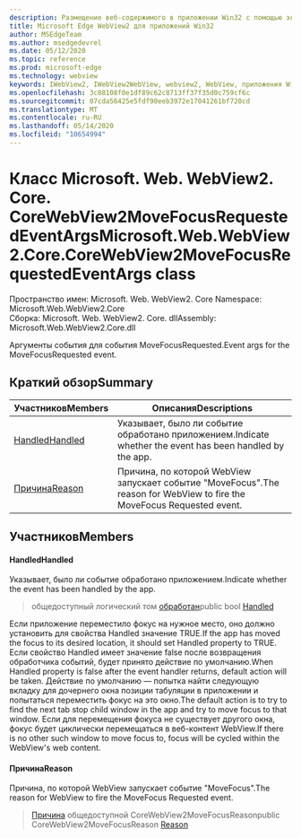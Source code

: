 ```yaml
---
description: Размещение веб-содержимого в приложении Win32 с помощью элемента управления Microsoft Edge WebView2
title: Microsoft Edge WebView2 для приложений Win32
author: MSEdgeTeam
ms.author: msedgedevrel
ms.date: 05/12/2020
ms.topic: reference
ms.prod: microsoft-edge
ms.technology: webview
keywords: IWebView2, IWebView2WebView, webview2, WebView, приложения Win32, Win32, EDGE, ICoreWebView2, ICoreWebView2Controller, элемент управления "веб-браузер", HTML Edge
ms.openlocfilehash: 3c88108f0e1df89c62c8713ff37f35d0c759cf6c
ms.sourcegitcommit: 07cda56425e5fdf90eeb3972e17041261bf720cd
ms.translationtype: MT
ms.contentlocale: ru-RU
ms.lasthandoff: 05/14/2020
ms.locfileid: "10654994"
---
```

# <span data-ttu-id="5509a-104">Класс Microsoft. Web. WebView2. Core. CoreWebView2MoveFocusRequestedEventArgs</span><span class="sxs-lookup"><span data-stu-id="5509a-104">Microsoft.Web.WebView2.Core.CoreWebView2MoveFocusRequestedEventArgs class</span></span> 

<span data-ttu-id="5509a-105">Пространство имен: Microsoft. Web. WebView2. Core </span><span class="sxs-lookup"><span data-stu-id="5509a-105">Namespace: Microsoft.Web.WebView2.Core</span></span>\
<span data-ttu-id="5509a-106">Сборка: Microsoft. Web. WebView2. Core. dll</span><span class="sxs-lookup"><span data-stu-id="5509a-106">Assembly: Microsoft.Web.WebView2.Core.dll</span></span>

<span data-ttu-id="5509a-107">Аргументы события для события MoveFocusRequested.</span><span class="sxs-lookup"><span data-stu-id="5509a-107">Event args for the MoveFocusRequested event.</span></span>

## <span data-ttu-id="5509a-108">Краткий обзор</span><span class="sxs-lookup"><span data-stu-id="5509a-108">Summary</span></span>

 <span data-ttu-id="5509a-109">Участников</span><span class="sxs-lookup"><span data-stu-id="5509a-109">Members</span></span>                        | <span data-ttu-id="5509a-110">Описания</span><span class="sxs-lookup"><span data-stu-id="5509a-110">Descriptions</span></span>
--------------------------------|---------------------------------------------
[<span data-ttu-id="5509a-111">Handled</span><span class="sxs-lookup"><span data-stu-id="5509a-111">Handled</span></span>](#handled) | <span data-ttu-id="5509a-112">Указывает, было ли событие обработано приложением.</span><span class="sxs-lookup"><span data-stu-id="5509a-112">Indicate whether the event has been handled by the app.</span></span>
[<span data-ttu-id="5509a-113">Причина</span><span class="sxs-lookup"><span data-stu-id="5509a-113">Reason</span></span>](#reason) | <span data-ttu-id="5509a-114">Причина, по которой WebView запускает событие "MoveFocus".</span><span class="sxs-lookup"><span data-stu-id="5509a-114">The reason for WebView to fire the MoveFocus Requested event.</span></span>

## <span data-ttu-id="5509a-115">Участников</span><span class="sxs-lookup"><span data-stu-id="5509a-115">Members</span></span>

#### <span data-ttu-id="5509a-116">Handled</span><span class="sxs-lookup"><span data-stu-id="5509a-116">Handled</span></span> 

<span data-ttu-id="5509a-117">Указывает, было ли событие обработано приложением.</span><span class="sxs-lookup"><span data-stu-id="5509a-117">Indicate whether the event has been handled by the app.</span></span>

> <span data-ttu-id="5509a-118">общедоступный логический том [обработан](#handled)</span><span class="sxs-lookup"><span data-stu-id="5509a-118">public bool [Handled](#handled)</span></span>

<span data-ttu-id="5509a-119">Если приложение переместило фокус на нужное место, оно должно установить для свойства Handled значение TRUE.</span><span class="sxs-lookup"><span data-stu-id="5509a-119">If the app has moved the focus to its desired location, it should set Handled property to TRUE.</span></span> <span data-ttu-id="5509a-120">Если свойство Handled имеет значение false после возвращения обработчика событий, будет принято действие по умолчанию.</span><span class="sxs-lookup"><span data-stu-id="5509a-120">When Handled property is false after the event handler returns, default action will be taken.</span></span> <span data-ttu-id="5509a-121">Действие по умолчанию — попытка найти следующую вкладку для дочернего окна позиции табуляции в приложении и попытаться переместить фокус на это окно.</span><span class="sxs-lookup"><span data-stu-id="5509a-121">The default action is to try to find the next tab stop child window in the app and try to move focus to that window.</span></span> <span data-ttu-id="5509a-122">Если для перемещения фокуса не существует другого окна, фокус будет циклически перемещаться в веб-контент WebView.</span><span class="sxs-lookup"><span data-stu-id="5509a-122">If there is no other such window to move focus to, focus will be cycled within the WebView's web content.</span></span>

#### <span data-ttu-id="5509a-123">Причина</span><span class="sxs-lookup"><span data-stu-id="5509a-123">Reason</span></span> 

<span data-ttu-id="5509a-124">Причина, по которой WebView запускает событие "MoveFocus".</span><span class="sxs-lookup"><span data-stu-id="5509a-124">The reason for WebView to fire the MoveFocus Requested event.</span></span>

> <span data-ttu-id="5509a-125">[Причина](#reason) общедоступной CoreWebView2MoveFocusReason</span><span class="sxs-lookup"><span data-stu-id="5509a-125">public CoreWebView2MoveFocusReason [Reason](#reason)</span></span>

